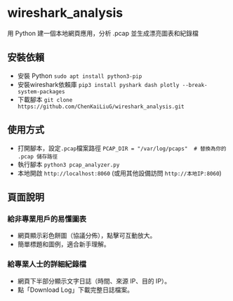 # wireshark_analysis
用 Python 建一個本地網頁應用，分析 .pcap 並生成漂亮圖表和紀錄檔
## 安裝依賴
 - 安裝 Python
   ```sudo apt install python3-pip```
 - 安裝wireshark依賴庫
   ```pip3 install pyshark dash plotly --break-system-packages```
 - 下載腳本
   ```git clone https://github.com/ChenKaiLiuG/wireshark_analysis.git```
## 使用方式
 - 打開腳本，設定`.pcap`檔案路徑
   ```PCAP_DIR = "/var/log/pcaps"  # 替換為你的 .pcap 儲存路徑```
 - 執行腳本
   ```python3 pcap_analyzer.py```
 - 本地開啟 `http://localhost:8060` (或用其他設備訪問 `http://本地IP:8060`)
## 頁面說明
### 給非專業用戶的易懂圖表 
 - 網頁顯示彩色餅圖（協議分佈），點擊可互動放大。
 - 簡單標題和圖例，適合新手理解。
### 給專業人士的詳細紀錄檔 
 - 網頁下半部分顯示文字日誌（時間、來源 IP、目的 IP）。
 - 點「Download Log」下載完整日誌檔案。
